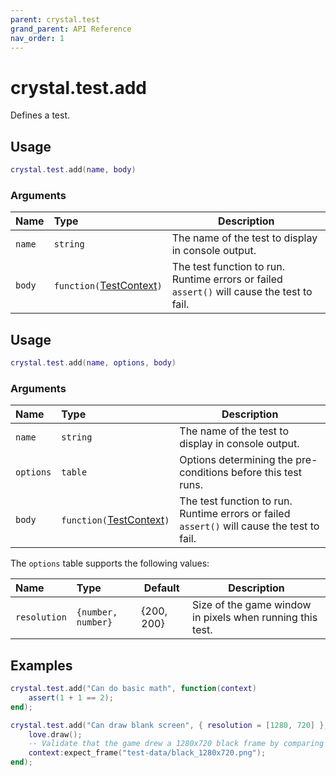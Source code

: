 ```yaml
---
parent: crystal.test
grand_parent: API Reference
nav_order: 1
---
```


# crystal.test.add

Defines a test.

## Usage

```lua
crystal.test.add(name, body)
```

### Arguments

| Name   | Type                                      | Description                                                                                |
| :----- | :---------------------------------------- | ------------------------------------------------------------------------------------------ |
| `name` | `string`                                  | The name of the test to display in console output.                                         |
| `body` | `function(`[TestContext](test_context)`)` | The test function to run. Runtime errors or failed `assert()` will cause the test to fail. |

## Usage

```lua
crystal.test.add(name, options, body)
```

### Arguments

| Name      | Type                                      | Description                                                                                |
| :-------- | :---------------------------------------- | ------------------------------------------------------------------------------------------ |
| `name`    | `string`                                  | The name of the test to display in console output.                                         |
| `options` | `table`                                   | Options determining the pre-conditions before this test runs.                              |
| `body`    | `function(`[TestContext](test_context)`)` | The test function to run. Runtime errors or failed `assert()` will cause the test to fail. |

The `options` table supports the following values:

| Name         | Type               | Default    | Description                                               |
| :----------- | :----------------- | ---------- | --------------------------------------------------------- |
| `resolution` | `{number, number}` | {200, 200} | Size of the game window in pixels when running this test. |

## Examples

```lua
crystal.test.add("Can do basic math", function(context)
	assert(1 + 1 == 2);
end);
```

```lua
crystal.test.add("Can draw blank screen", { resolution = [1280, 720] }, function(context)
	love.draw();
	-- Validate that the game drew a 1280x720 black frame by comparing the screen with a known image.
	context:expect_frame("test-data/black_1280x720.png");
end);
```
